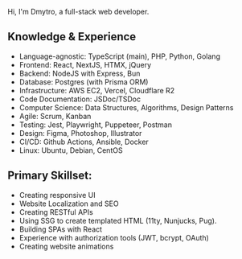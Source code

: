 Hi, I'm Dmytro, a full-stack web developer.

## Knowledge & Experience

- Language-agnostic: TypeScript (main), PHP, Python, Golang
- Frontend: React, NextJS, HTMX, jQuery
- Backend: NodeJS with Express, Bun
- Database: Postgres (with Prisma ORM)
- Infrastructure: AWS EC2, Vercel, Cloudflare R2
- Code Documentation: JSDoc/TSDoc
- Computer Science: Data Structures, Algorithms, Design Patterns
- Agile: Scrum, Kanban
- Testing: Jest, Playwright, Puppeteer, Postman
- Design: Figma, Photoshop, Illustrator
- CI/CD: Github Actions, Ansible, Docker
- Linux: Ubuntu, Debian, CentOS

## Primary Skillset:
- Creating responsive UI
- Website Localization and SEO
- Creating RESTful APIs
- Using SSG to create templated HTML (11ty, Nunjucks, Pug).
- Building SPAs with React
- Experience with authorization tools (JWT, bcrypt, OAuth)
- Creating website animations
